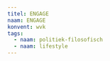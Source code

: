 ```yaml
---
titel: ENGAGE
naam: ENGAGE
konvent: wvk
tags:
  - naam: politiek-filosofisch
  - naam: lifestyle
---
```

